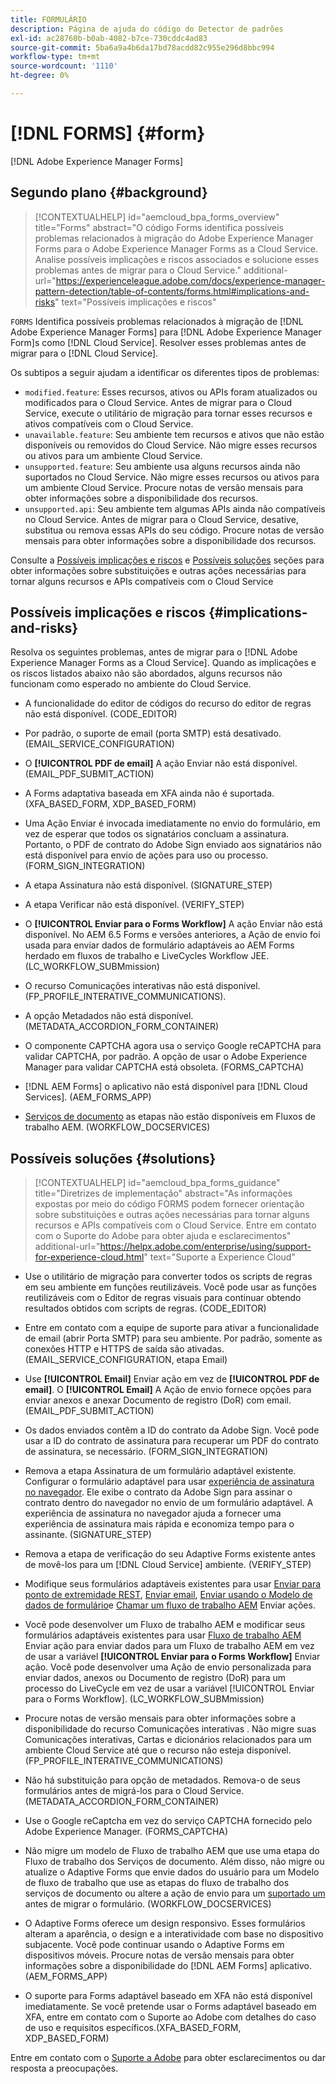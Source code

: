 ```yaml
---
title: FORMULÁRIO
description: Página de ajuda do código do Detector de padrões
exl-id: ac28760b-b0ab-4082-b7ce-730cddc4ad83
source-git-commit: 5ba6a9a4b6da17bd78acdd82c955e296d8bbc994
workflow-type: tm+mt
source-wordcount: '1110'
ht-degree: 0%

---
```


# [!DNL FORMS] {#form}

[!DNL Adobe Experience Manager Forms]

## Segundo plano {#background}

>[!CONTEXTUALHELP]
>id="aemcloud_bpa_forms_overview"
>title="Forms"
>abstract="O código Forms identifica possíveis problemas relacionados à migração do Adobe Experience Manager Forms para o Adobe Experience Manager Forms as a Cloud Service. Analise possíveis implicações e riscos associados e solucione esses problemas antes de migrar para o Cloud Service."
>additional-url="https://experienceleague.adobe.com/docs/experience-manager-pattern-detection/table-of-contents/forms.html#implications-and-risks" text="Possíveis implicações e riscos"

`FORMS` Identifica possíveis problemas relacionados à migração de [!DNL Adobe Experience Manager Forms] para [!DNL Adobe Experience Manager Form]s como [!DNL Cloud Service]. Resolver esses problemas antes de migrar para o [!DNL Cloud Service].

Os subtipos a seguir ajudam a identificar os diferentes tipos de problemas:

* `modified.feature`: Esses recursos, ativos ou APIs foram atualizados ou modificados para o Cloud Service. Antes de migrar para o Cloud Service, execute o utilitário de migração para tornar esses recursos e ativos compatíveis com o Cloud Service.
* `unavailable.feature`: Seu ambiente tem recursos e ativos que não estão disponíveis ou removidos do Cloud Service. Não migre esses recursos ou ativos para um ambiente Cloud Service.
* `unsupported.feature`: Seu ambiente usa alguns recursos ainda não suportados no Cloud Service. Não migre esses recursos ou ativos para um ambiente Cloud Service. Procure notas de versão mensais para obter informações sobre a disponibilidade dos recursos.
* `unsupported.api`: Seu ambiente tem algumas APIs ainda não compatíveis no Cloud Service. Antes de migrar para o Cloud Service, desative, substitua ou remova essas APIs do seu código. Procure notas de versão mensais para obter informações sobre a disponibilidade dos recursos.

Consulte a [Possíveis implicações e riscos](#implications-and-risks) e [Possíveis soluções](#solutions) seções para obter informações sobre substituições e outras ações necessárias para tornar alguns recursos e APIs compatíveis com o Cloud Service

## Possíveis implicações e riscos {#implications-and-risks}

Resolva os seguintes problemas, antes de migrar para o [!DNL Adobe Experience Manager Forms as a Cloud Service]. Quando as implicações e os riscos listados abaixo não são abordados, alguns recursos não funcionam como esperado no ambiente do Cloud Service.

* A funcionalidade do editor de códigos do recurso do editor de regras não está disponível. (CODE_EDITOR)

* Por padrão, o suporte de email (porta SMTP) está desativado. (EMAIL_SERVICE_CONFIGURATION)

* O **[!UICONTROL PDF de email]** A ação Enviar não está disponível.(EMAIL_PDF_SUBMIT_ACTION)

* A Forms adaptativa baseada em XFA ainda não é suportada. (XFA_BASED_FORM, XDP_BASED_FORM)

* Uma Ação Enviar é invocada imediatamente no envio do formulário, em vez de esperar que todos os signatários concluam a assinatura. Portanto, o PDF de contrato do Adobe Sign enviado aos signatários não está disponível para envio de ações para uso ou processo. (FORM_SIGN_INTEGRATION)

* A etapa Assinatura não está disponível. (SIGNATURE_STEP)

* A etapa Verificar não está disponível. (VERIFY_STEP)

* O **[!UICONTROL Enviar para o Forms Workflow]** A ação Enviar não está disponível. No AEM 6.5 Forms e versões anteriores, a Ação de envio foi usada para enviar dados de formulário adaptáveis ao AEM Forms herdado em fluxos de trabalho e LiveCycles Workflow JEE. (LC_WORKFLOW_SUBMmission)

* O recurso Comunicações interativas não está disponível.  (FP_PROFILE_INTERATIVE_COMMUNICATIONS).

* A opção Metadados não está disponível. (METADATA_ACCORDION_FORM_CONTAINER)

* O componente CAPTCHA agora usa o serviço Google reCAPTCHA para validar CAPTCHA, por padrão. A opção de usar o Adobe Experience Manager para validar CAPTCHA está obsoleta. (FORMS_CAPTCHA)

* [!DNL AEM Forms] o aplicativo não está disponível para [!DNL Cloud Services]. (AEM_FORMS_APP)

* [Serviços de documento](https://experienceleague.adobe.com/docs/experience-manager-65/forms/install-aem-forms/osgi-installation/install-configure-document-services.html?lang=en#deployment-topology) as etapas não estão disponíveis em Fluxos de trabalho AEM. (WORKFLOW_DOCSERVICES)

## Possíveis soluções {#solutions}

>[!CONTEXTUALHELP]
>id="aemcloud_bpa_forms_guidance"
>title="Diretrizes de implementação"
>abstract="As informações expostas por meio do código FORMS podem fornecer orientação sobre substituições e outras ações necessárias para tornar alguns recursos e APIs compatíveis com o Cloud Service. Entre em contato com o Suporte do Adobe para obter ajuda e esclarecimentos"
>additional-url="https://helpx.adobe.com/enterprise/using/support-for-experience-cloud.html" text="Suporte a Experience Cloud"

* Use o utilitário de migração para converter todos os scripts de regras em seu ambiente em funções reutilizáveis. Você pode usar as funções reutilizáveis com o Editor de regras visuais para continuar obtendo resultados obtidos com scripts de regras. (CODE_EDITOR)

* Entre em contato com a equipe de suporte para ativar a funcionalidade de email (abrir Porta SMTP) para seu ambiente. Por padrão, somente as conexões HTTP e HTTPS de saída são ativadas. (EMAIL_SERVICE_CONFIGURATION, etapa Email)

* Use **[!UICONTROL Email]** Enviar ação em vez de **[!UICONTROL PDF de email]**. O **[!UICONTROL Email]** A Ação de envio fornece opções para enviar anexos e anexar Documento de registro (DoR) com email. (EMAIL_PDF_SUBMIT_ACTION)

* Os dados enviados contêm a ID do contrato da Adobe Sign. Você pode usar a ID do contrato de assinatura para recuperar um PDF do contrato de assinatura, se necessário.  (FORM_SIGN_INTEGRATION)

* Remova a etapa Assinatura de um formulário adaptável existente. Configurar o formulário adaptável para usar [experiência de assinatura no navegador](https://medium.com/adobetech/using-adobe-sign-to-e-sign-an-adaptive-form-heres-the-best-way-to-do-it-dc3e15f9b684). Ele exibe o contrato da Adobe Sign para assinar o contrato dentro do navegador no envio de um formulário adaptável. A experiência de assinatura no navegador ajuda a fornecer uma experiência de assinatura mais rápida e economiza tempo para o assinante. (SIGNATURE_STEP)

* Remova a etapa de verificação do seu Adaptive Forms existente antes de movê-los para um [!DNL Cloud Service] ambiente. (VERIFY_STEP)

* Modifique seus formulários adaptáveis existentes para usar [Enviar para ponto de extremidade REST](https://experienceleague.adobe.com/docs/experience-manager-forms-cloud-service/forms/create-an-adaptive-form/configure-submit-actions-and-metadata-submission/configuring-submit-actions.html#submit-to-rest-endpoint), [Enviar email](https://experienceleague.adobe.com/docs/experience-manager-forms-cloud-service/forms/create-an-adaptive-form/configure-submit-actions-and-metadata-submission/configuring-submit-actions.html#send-email), [Enviar usando o Modelo de dados de formulário](https://experienceleague.adobe.com/docs/experience-manager-forms-cloud-service/forms/create-an-adaptive-form/configure-submit-actions-and-metadata-submission/configuring-submit-actions.html#submit-using-form-data-model)e [Chamar um fluxo de trabalho AEM](https://experienceleague.adobe.com/docs/experience-manager-forms-cloud-service/forms/create-an-adaptive-form/configure-submit-actions-and-metadata-submission/configuring-submit-actions.html#invoke-an-aem-workflow) Enviar ações.

* Você pode desenvolver um Fluxo de trabalho AEM e modificar seus formulários adaptáveis existentes para usar [Fluxo de trabalho AEM](https://experienceleague.adobe.com/docs/experience-manager-forms-cloud-service/forms/create-an-adaptive-form/configure-submit-actions-and-metadata-submission/configuring-submit-actions.html#invoke-an-aem-workflow) Enviar ação para enviar dados para um Fluxo de trabalho AEM em vez de usar a variável **[!UICONTROL Enviar para o Forms Workflow]** Enviar ação. Você pode desenvolver uma Ação de envio personalizada para enviar dados, anexos ou Documento de registro (DoR) para um processo do LiveCycle em vez de usar a variável [!UICONTROL Enviar para o Forms Workflow]. (LC_WORKFLOW_SUBMmission)

* Procure notas de versão mensais para obter informações sobre a disponibilidade do recurso Comunicações interativas . Não migre suas Comunicações interativas, Cartas e dicionários relacionados para um ambiente Cloud Service até que o recurso não esteja disponível. (FP_PROFILE_INTERATIVE_COMMUNICATIONS)

* Não há substituição para opção de metadados. Remova-o de seus formulários antes de migrá-los para o Cloud Service.(METADATA_ACCORDION_FORM_CONTAINER)

* Use o Google reCaptcha em vez do serviço CAPTCHA fornecido pelo Adobe Experience Manager. (FORMS_CAPTCHA)

* Não migre um modelo de Fluxo de trabalho AEM que use uma etapa do Fluxo de trabalho dos Serviços de documento. Além disso, não migre ou atualize o Adaptive Forms que envie dados do usuário para um Modelo de fluxo de trabalho que use as etapas do fluxo de trabalho dos serviços de documento ou altere a ação de envio para um [suportado um](https://experienceleague.adobe.com/docs/experience-manager-forms-cloud-service/forms/create-an-adaptive-form/configure-submit-actions-and-metadata-submission/configuring-submit-actions.html) antes de migrar o formulário. (WORKFLOW_DOCSERVICES)

* O Adaptive Forms oferece um design responsivo. Esses formulários alteram a aparência, o design e a interatividade com base no dispositivo subjacente. Você pode continuar usando o Adaptive Forms em dispositivos móveis. Procure notas de versão mensais para obter informações sobre a disponibilidade do [!DNL AEM Forms] aplicativo. (AEM_FORMS_APP)

* O suporte para Forms adaptável baseado em XFA não está disponível imediatamente. Se você pretende usar o Forms adaptável baseado em XFA, entre em contato com o Suporte ao Adobe com detalhes do caso de uso e requisitos específicos.(XFA_BASED_FORM, XDP_BASED_FORM)

Entre em contato com o [Suporte a Adobe](https://helpx.adobe.com/enterprise/using/support-for-experience-cloud.html) para obter esclarecimentos ou dar resposta a preocupações.
